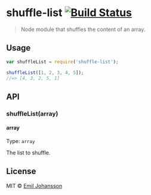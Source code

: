 # shuffle-list  [![Build Status](https://travis-ci.org/emiljohansson/shuffle-list.svg?branch=master)](https://travis-ci.org/emiljohansson/shuffle-list)

> Node module that shuffles the content of an array.

## Usage

```js
var shuffleList = require('shuffle-list');

shuffleList([1, 2, 3, 4, 5]);
//=> [4, 3, 2, 5, 1]
```

## API
### shuffleList(array)
#### array

Type: `array`

The list to shuffle.

## License

MIT © [Emil Johansson](http://emiljohansson.se)
